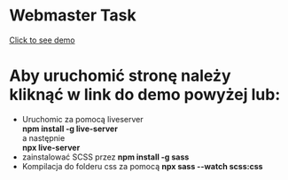 # Webmaster Task

<a href="https://madamemeduse.github.io/Webmaster-Task/#overview">Click to see demo</a>

# Aby uruchomić stronę należy kliknąć w link do demo powyżej lub:

- Uruchomic za pomocą liveserver  
  **npm install -g live-server**  
  a następnie  
  **npx live-server**
- zainstalować SCSS przez **npm install -g sass**
- Kompilacja do folderu css za pomocą **npx sass --watch scss:css**
